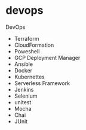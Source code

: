 # devops
DevOps
 - Terraform
 - CloudFormation
 - Poweshell
 - GCP Deployment Manager
 - Ansible
 - Docker
 - Kubernettes
 - Serverless Framework
 - Jenkins
 - Selenium
 - unitest
 - Mocha
 - Chai
 - JUnit
